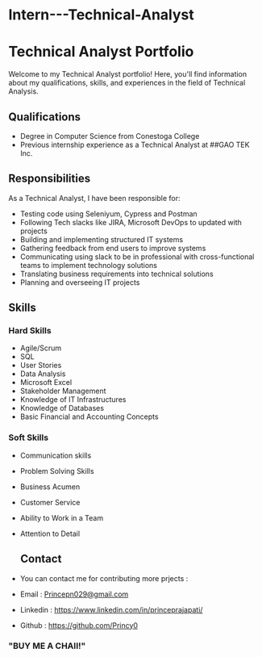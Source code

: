 # Intern---Technical-Analyst

# Technical Analyst Portfolio

Welcome to my Technical Analyst portfolio! Here, you'll find information about my qualifications, skills, and experiences in the field of Technical Analysis.


## Qualifications
- Degree in Computer Science from Conestoga College
- Previous internship experience as a Technical Analyst at ##GAO TEK Inc.

## Responsibilities
As a Technical Analyst, I have been responsible for:
- Testing code using Seleniyum, Cypress and Postman
- Following Tech slacks like JIRA, Microsoft DevOps to updated with projects
- Building and implementing structured IT systems
- Gathering feedback from end users to improve systems
- Communicating using slack to be in professional with cross-functional teams to implement technology solutions
- Translating business requirements into technical solutions
- Planning and overseeing IT projects

## Skills
### Hard Skills
- Agile/Scrum
- SQL
- User Stories
- Data Analysis
- Microsoft Excel
- Stakeholder Management
- Knowledge of IT Infrastructures
- Knowledge of Databases
- Basic Financial and Accounting Concepts

### Soft Skills
- Communication skills
- Problem Solving Skills
- Business Acumen
- Customer Service
- Ability to Work in a Team
- Attention to Detail

  ## Contact
- You can contact me for contributing more prjects : 
- Email : Princepn029@gmail.com
- Linkedin : https://www.linkedin.com/in/princeprajapati/
- Github : https://github.com/Princy0

### "BUY ME A CHAII!"

